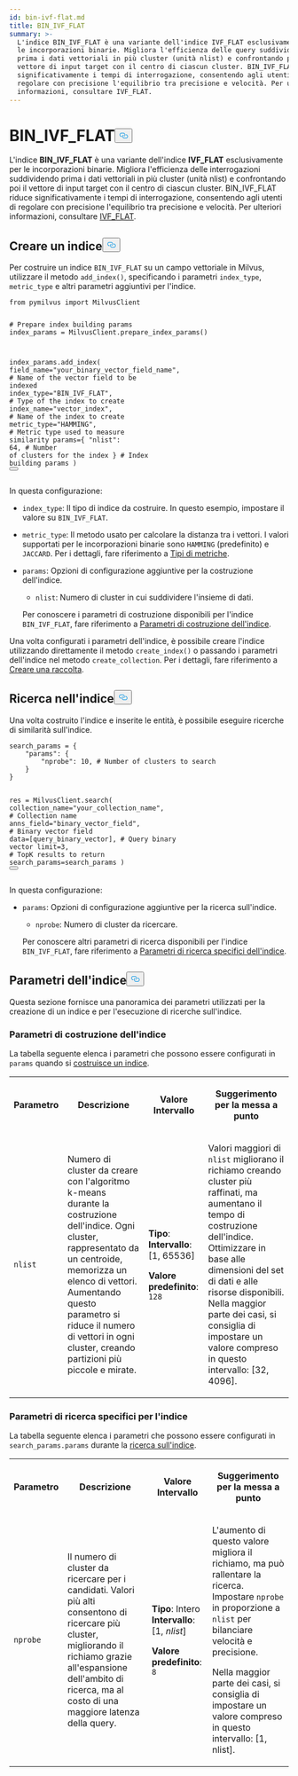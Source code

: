 ```yaml
---
id: bin-ivf-flat.md
title: BIN_IVF_FLAT
summary: >-
  L'indice BIN_IVF_FLAT è una variante dell'indice IVF_FLAT esclusivamente per
  le incorporazioni binarie. Migliora l'efficienza delle query suddividendo
  prima i dati vettoriali in più cluster (unità nlist) e confrontando poi il
  vettore di input target con il centro di ciascun cluster. BIN_IVF_FLAT riduce
  significativamente i tempi di interrogazione, consentendo agli utenti di
  regolare con precisione l'equilibrio tra precisione e velocità. Per ulteriori
  informazioni, consultare IVF_FLAT.
---
```

<h1 id="BINIVFFLAT" class="common-anchor-header">BIN_IVF_FLAT<button data-href="#BINIVFFLAT" class="anchor-icon" translate="no">
      <svg translate="no"
        aria-hidden="true"
        focusable="false"
        height="20"
        version="1.1"
        viewBox="0 0 16 16"
        width="16"
      >
        <path
          fill="#0092E4"
          fill-rule="evenodd"
          d="M4 9h1v1H4c-1.5 0-3-1.69-3-3.5S2.55 3 4 3h4c1.45 0 3 1.69 3 3.5 0 1.41-.91 2.72-2 3.25V8.59c.58-.45 1-1.27 1-2.09C10 5.22 8.98 4 8 4H4c-.98 0-2 1.22-2 2.5S3 9 4 9zm9-3h-1v1h1c1 0 2 1.22 2 2.5S13.98 12 13 12H9c-.98 0-2-1.22-2-2.5 0-.83.42-1.64 1-2.09V6.25c-1.09.53-2 1.84-2 3.25C6 11.31 7.55 13 9 13h4c1.45 0 3-1.69 3-3.5S14.5 6 13 6z"
        ></path>
      </svg>
    </button></h1><p>L'indice <strong>BIN_IVF_FLAT</strong> è una variante dell'indice <strong>IVF_FLAT</strong> esclusivamente per le incorporazioni binarie. Migliora l'efficienza delle interrogazioni suddividendo prima i dati vettoriali in più cluster (unità nlist) e confrontando poi il vettore di input target con il centro di ciascun cluster. BIN_IVF_FLAT riduce significativamente i tempi di interrogazione, consentendo agli utenti di regolare con precisione l'equilibrio tra precisione e velocità. Per ulteriori informazioni, consultare <a href="/docs/it/ivf-flat.md">IVF_FLAT</a>.</p>
<h2 id="Build-index" class="common-anchor-header">Creare un indice<button data-href="#Build-index" class="anchor-icon" translate="no">
      <svg translate="no"
        aria-hidden="true"
        focusable="false"
        height="20"
        version="1.1"
        viewBox="0 0 16 16"
        width="16"
      >
        <path
          fill="#0092E4"
          fill-rule="evenodd"
          d="M4 9h1v1H4c-1.5 0-3-1.69-3-3.5S2.55 3 4 3h4c1.45 0 3 1.69 3 3.5 0 1.41-.91 2.72-2 3.25V8.59c.58-.45 1-1.27 1-2.09C10 5.22 8.98 4 8 4H4c-.98 0-2 1.22-2 2.5S3 9 4 9zm9-3h-1v1h1c1 0 2 1.22 2 2.5S13.98 12 13 12H9c-.98 0-2-1.22-2-2.5 0-.83.42-1.64 1-2.09V6.25c-1.09.53-2 1.84-2 3.25C6 11.31 7.55 13 9 13h4c1.45 0 3-1.69 3-3.5S14.5 6 13 6z"
        ></path>
      </svg>
    </button></h2><p>Per costruire un indice <code translate="no">BIN_IVF_FLAT</code> su un campo vettoriale in Milvus, utilizzare il metodo <code translate="no">add_index()</code>, specificando i parametri <code translate="no">index_type</code>, <code translate="no">metric_type</code> e altri parametri aggiuntivi per l'indice.</p>
<pre><code translate="no" class="language-python"><span class="hljs-keyword">from</span> pymilvus <span class="hljs-keyword">import</span> MilvusClient

<span class="hljs-comment"># Prepare index building params</span>
index_params = MilvusClient.prepare_index_params()

index_params.add_index(
    field_name=<span class="hljs-string">&quot;your_binary_vector_field_name&quot;</span>, <span class="hljs-comment"># Name of the vector field to be indexed</span>
    index_type=<span class="hljs-string">&quot;BIN_IVF_FLAT&quot;</span>, <span class="hljs-comment"># Type of the index to create</span>
    index_name=<span class="hljs-string">&quot;vector_index&quot;</span>, <span class="hljs-comment"># Name of the index to create</span>
    metric_type=<span class="hljs-string">&quot;HAMMING&quot;</span>, <span class="hljs-comment"># Metric type used to measure similarity</span>
    params={
        <span class="hljs-string">&quot;nlist&quot;</span>: <span class="hljs-number">64</span>, <span class="hljs-comment"># Number of clusters for the index</span>
    } <span class="hljs-comment"># Index building params</span>
)
<button class="copy-code-btn"></button></code></pre>
<p>In questa configurazione:</p>
<ul>
<li><p><code translate="no">index_type</code>: Il tipo di indice da costruire. In questo esempio, impostare il valore su <code translate="no">BIN_IVF_FLAT</code>.</p></li>
<li><p><code translate="no">metric_type</code>: Il metodo usato per calcolare la distanza tra i vettori. I valori supportati per le incorporazioni binarie sono <code translate="no">HAMMING</code> (predefinito) e <code translate="no">JACCARD</code>. Per i dettagli, fare riferimento a <a href="/docs/it/metric.md">Tipi di metriche</a>.</p></li>
<li><p><code translate="no">params</code>: Opzioni di configurazione aggiuntive per la costruzione dell'indice.</p>
<ul>
<li><code translate="no">nlist</code>: Numero di cluster in cui suddividere l'insieme di dati.</li>
</ul>
<p>Per conoscere i parametri di costruzione disponibili per l'indice <code translate="no">BIN_IVF_FLAT</code>, fare riferimento a <a href="/docs/it/bin-ivf-flat.md#Index-building-params">Parametri di costruzione dell'indice</a>.</p></li>
</ul>
<p>Una volta configurati i parametri dell'indice, è possibile creare l'indice utilizzando direttamente il metodo <code translate="no">create_index()</code> o passando i parametri dell'indice nel metodo <code translate="no">create_collection</code>. Per i dettagli, fare riferimento a <a href="/docs/it/create-collection.md">Creare una raccolta</a>.</p>
<h2 id="Search-on-index" class="common-anchor-header">Ricerca nell'indice<button data-href="#Search-on-index" class="anchor-icon" translate="no">
      <svg translate="no"
        aria-hidden="true"
        focusable="false"
        height="20"
        version="1.1"
        viewBox="0 0 16 16"
        width="16"
      >
        <path
          fill="#0092E4"
          fill-rule="evenodd"
          d="M4 9h1v1H4c-1.5 0-3-1.69-3-3.5S2.55 3 4 3h4c1.45 0 3 1.69 3 3.5 0 1.41-.91 2.72-2 3.25V8.59c.58-.45 1-1.27 1-2.09C10 5.22 8.98 4 8 4H4c-.98 0-2 1.22-2 2.5S3 9 4 9zm9-3h-1v1h1c1 0 2 1.22 2 2.5S13.98 12 13 12H9c-.98 0-2-1.22-2-2.5 0-.83.42-1.64 1-2.09V6.25c-1.09.53-2 1.84-2 3.25C6 11.31 7.55 13 9 13h4c1.45 0 3-1.69 3-3.5S14.5 6 13 6z"
        ></path>
      </svg>
    </button></h2><p>Una volta costruito l'indice e inserite le entità, è possibile eseguire ricerche di similarità sull'indice.</p>
<pre><code translate="no" class="language-python">search_params = {
    <span class="hljs-string">&quot;params&quot;</span>: {
        <span class="hljs-string">&quot;nprobe&quot;</span>: <span class="hljs-number">10</span>, <span class="hljs-comment"># Number of clusters to search</span>
    }
}

res = MilvusClient.search(
    collection_name=<span class="hljs-string">&quot;your_collection_name&quot;</span>, <span class="hljs-comment"># Collection name</span>
    anns_field=<span class="hljs-string">&quot;binary_vector_field&quot;</span>,  <span class="hljs-comment"># Binary vector field</span>
    data=[query_binary_vector],  <span class="hljs-comment"># Query binary vector</span>
    limit=<span class="hljs-number">3</span>,  <span class="hljs-comment"># TopK results to return</span>
    search_params=search_params
)
<button class="copy-code-btn"></button></code></pre>
<p>In questa configurazione:</p>
<ul>
<li><p><code translate="no">params</code>: Opzioni di configurazione aggiuntive per la ricerca sull'indice.</p>
<ul>
<li><code translate="no">nprobe</code>: Numero di cluster da ricercare.</li>
</ul>
<p>Per conoscere altri parametri di ricerca disponibili per l'indice <code translate="no">BIN_IVF_FLAT</code>, fare riferimento a <a href="/docs/it/bin-ivf-flat.md#Index-specific-search-params">Parametri di ricerca specifici dell'indice</a>.</p></li>
</ul>
<h2 id="Index-params" class="common-anchor-header">Parametri dell'indice<button data-href="#Index-params" class="anchor-icon" translate="no">
      <svg translate="no"
        aria-hidden="true"
        focusable="false"
        height="20"
        version="1.1"
        viewBox="0 0 16 16"
        width="16"
      >
        <path
          fill="#0092E4"
          fill-rule="evenodd"
          d="M4 9h1v1H4c-1.5 0-3-1.69-3-3.5S2.55 3 4 3h4c1.45 0 3 1.69 3 3.5 0 1.41-.91 2.72-2 3.25V8.59c.58-.45 1-1.27 1-2.09C10 5.22 8.98 4 8 4H4c-.98 0-2 1.22-2 2.5S3 9 4 9zm9-3h-1v1h1c1 0 2 1.22 2 2.5S13.98 12 13 12H9c-.98 0-2-1.22-2-2.5 0-.83.42-1.64 1-2.09V6.25c-1.09.53-2 1.84-2 3.25C6 11.31 7.55 13 9 13h4c1.45 0 3-1.69 3-3.5S14.5 6 13 6z"
        ></path>
      </svg>
    </button></h2><p>Questa sezione fornisce una panoramica dei parametri utilizzati per la creazione di un indice e per l'esecuzione di ricerche sull'indice.</p>
<h3 id="Index-building-params" class="common-anchor-header">Parametri di costruzione dell'indice</h3><p>La tabella seguente elenca i parametri che possono essere configurati in <code translate="no">params</code> quando si <a href="/docs/it/bin-ivf-flat.md#Index-building-params">costruisce un indice</a>.</p>
<table>
   <tr>
     <th><p>Parametro</p></th>
     <th><p>Descrizione</p></th>
     <th><p>Valore Intervallo</p></th>
     <th><p>Suggerimento per la messa a punto</p></th>
   </tr>
   <tr>
     <td><p><code translate="no">nlist</code></p></td>
     <td><p>Numero di cluster da creare con l'algoritmo k-means durante la costruzione dell'indice. Ogni cluster, rappresentato da un centroide, memorizza un elenco di vettori. Aumentando questo parametro si riduce il numero di vettori in ogni cluster, creando partizioni più piccole e mirate.</p></td>
     <td><p><strong>Tipo</strong>: <strong>Intervallo</strong>: [1, 65536]</p>
<p><strong>Valore predefinito</strong>: <code translate="no">128</code></p></td>
     <td><p>Valori maggiori di <code translate="no">nlist</code> migliorano il richiamo creando cluster più raffinati, ma aumentano il tempo di costruzione dell'indice. Ottimizzare in base alle dimensioni del set di dati e alle risorse disponibili. Nella maggior parte dei casi, si consiglia di impostare un valore compreso in questo intervallo: [32, 4096].</p></td>
   </tr>
</table>
<h3 id="Index-specific-search-params" class="common-anchor-header">Parametri di ricerca specifici per l'indice</h3><p>La tabella seguente elenca i parametri che possono essere configurati in <code translate="no">search_params.params</code> durante la <a href="/docs/it/bin-ivf-flat.md#Search-on-index">ricerca sull'indice</a>.</p>
<table>
   <tr>
     <th><p>Parametro</p></th>
     <th><p>Descrizione</p></th>
     <th><p>Valore Intervallo</p></th>
     <th><p>Suggerimento per la messa a punto</p></th>
   </tr>
   <tr>
     <td><p><code translate="no">nprobe</code></p></td>
     <td><p>Il numero di cluster da ricercare per i candidati. Valori più alti consentono di ricercare più cluster, migliorando il richiamo grazie all'espansione dell'ambito di ricerca, ma al costo di una maggiore latenza della query.</p></td>
     <td><p><strong>Tipo</strong>: Intero <strong>Intervallo</strong>: [1, <em>nlist</em>]</p>
<p><strong>Valore predefinito</strong>: <code translate="no">8</code></p></td>
     <td><p>L'aumento di questo valore migliora il richiamo, ma può rallentare la ricerca. Impostare <code translate="no">nprobe</code> in proporzione a <code translate="no">nlist</code> per bilanciare velocità e precisione.</p>
<p>Nella maggior parte dei casi, si consiglia di impostare un valore compreso in questo intervallo: [1, nlist].</p></td>
   </tr>
</table>
